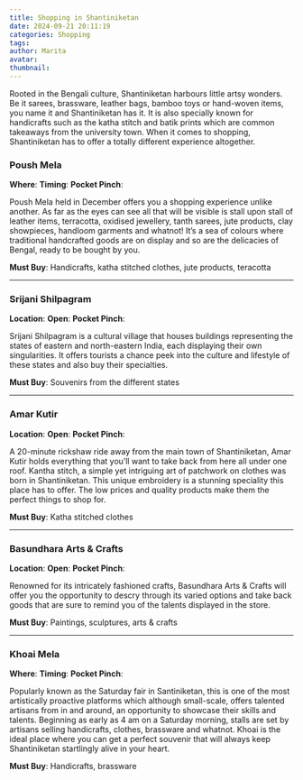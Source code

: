 ```yaml
---
title: Shopping in Shantiniketan
date: 2024-09-21 20:11:19
categories: Shopping
tags:
author: Marita
avatar:
thumbnail:
---
```

Rooted in the Bengali culture, Shantiniketan harbours little artsy wonders. Be it sarees, brassware, leather bags, bamboo toys or hand-woven items, you name it and Shantiniketan has it. It is also specially known for handicrafts such as the katha stitch and batik prints which are common takeaways from the university town. When it comes to shopping, Shantiniketan has to offer a totally different experience altogether.

### Poush Mela
**Where**: 
**Timing**:
**Pocket Pinch**:

Poush Mela held in December offers you a shopping experience unlike another. As far as the eyes can see all that will be visible is stall upon stall of leather items, terracotta, oxidised jewellery, tanth sarees, jute products, clay showpieces, handloom garments and whatnot! It’s a sea of colours where traditional handcrafted goods are on display and so are the delicacies of Bengal, ready to be bought by you.

**Must Buy**: Handicrafts, katha stitched clothes, jute products, teracotta

---

### Srijani Shilpagram
**Location**: 
**Open**:
**Pocket Pinch**:

Srijani Shilpagram is a cultural village that houses buildings representing the states of eastern and north-eastern India, each displaying their own singularities. It offers tourists a chance peek into the culture and lifestyle of these states and also buy their specialties.

**Must Buy**: Souvenirs from the different states

---

### Amar Kutir
**Location**: 
**Open**:
**Pocket Pinch**:

A 20-minute rickshaw ride away from the main town of Shantiniketan, Amar Kutir holds everything that you’ll want to take back from here all under one roof. Kantha stitch, a simple yet intriguing art of patchwork on clothes was born in Shantiniketan. This unique embroidery is a stunning speciality this place has to offer. The low prices and quality products make them the perfect things to shop for.

**Must Buy**: Katha stitched clothes

---

### Basundhara Arts & Crafts
**Location**: 
**Open**:
**Pocket Pinch**:

Renowned for its intricately fashioned crafts, Basundhara Arts & Crafts will offer you the opportunity to descry through its varied options and take back goods that are sure to remind you of the talents displayed in the store. 

**Must Buy**: Paintings, sculptures, arts & crafts

---

### Khoai Mela
**Where**: 
**Timing**:
**Pocket Pinch**:

Popularly known as the Saturday fair in Santiniketan, this is one of the most artistically proactive platforms which although small-scale, offers talented artisans from in and around, an opportunity to showcase their skills and talents. Beginning as early as 4 am on a Saturday morning, stalls are set by artisans selling handicrafts, clothes, brassware and whatnot. Khoai is the ideal place where you can get a perfect souvenir that will always keep Shantiniketan startlingly alive in your heart.

**Must Buy**: Handicrafts, brassware